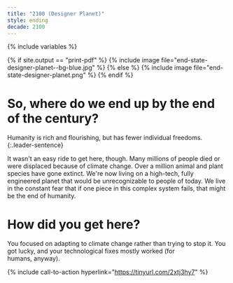```yaml
---
title: "2100 (Designer Planet)"
style: ending
decade: 2100
---
```


{% include variables %}

{% if site.output == "print-pdf" %}
{% include image file="end-state-designer-planet--bg-blue.jpg" %}
{% else %}
{% include image file="end-state-designer-planet.png" %}
{% endif %}

# So, where do we end up by the end of the century?

Humanity is rich and flourishing, but has fewer individual freedoms. 
{:.leader-sentence}

It wasn't an easy ride to get here, though. Many millions of people died or were displaced because of climate change. Over a million animal and plant species have gone extinct. We're now living on a high-tech, fully engineered planet that would be unrecognizable to people of today. We live in the constant fear that if one piece in this complex system fails, that might be the end of humanity.

# How did you get here?

You focused on adapting to climate change rather than trying to stop it. You got lucky, and your technological fixes mostly worked (for humans,&nbsp;anyway).

{% include call-to-action
    hyperlink="https://tinyurl.com/2xtj3hy7"
%}
